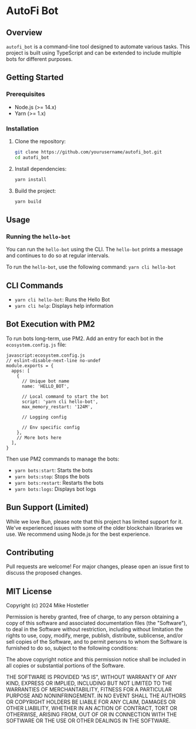 # AutoFi Bot

## Overview
`autofi_bot` is a command-line tool designed to automate various tasks. This project is built using TypeScript and can be extended to include multiple bots for different purposes.

## Getting Started

### Prerequisites
- Node.js (>= 14.x)
- Yarn (>= 1.x)

### Installation
1. Clone the repository:
    ```sh
    git clone https://github.com/yourusername/autofi_bot.git
    cd autofi_bot
    ```

2. Install dependencies:
    ```sh
    yarn install
    ```

3. Build the project:
    ```sh
    yarn build
    ```

## Usage

### Running the `hello-bot`
You can run the `hello-bot` using the CLI. The `hello-bot` prints a message and continues to do so at regular intervals.

To run the `hello-bot`, use the following command: `yarn cli hello-bot`

## CLI Commands

- `yarn cli hello-bot`: Runs the Hello Bot
- `yarn cli help`: Displays help information

## Bot Execution with PM2

To run bots long-term, use PM2. Add an entry for each bot in the `ecosystem.config.js` file:

```
javascript:ecosystem.config.js
// eslint-disable-next-line no-undef
module.exports = {
  apps: [
    {
      // Unique bot name
      name: 'HELLO_BOT',

      // Local command to start the bot
      script: 'yarn cli hello-bot',
      max_memory_restart: '124M',

      // Logging config

      // Env specific config
    },
    // More bots here
  ],
}

```

Then use PM2 commands to manage the bots:
- `yarn bots:start`: Starts the bots
- `yarn bots:stop`: Stops the bots
- `yarn bots:restart`: Restarts the bots
- `yarn bots:logs`: Displays bot logs

## Bun Support (Limited)

While we love Bun, please note that this project has limited support for it.  We've experienced issues with some of the older blockchain libraries we use. We recommend using Node.js for the best experience.

## Contributing

Pull requests are welcome! For major changes, please open an issue first to discuss the proposed changes.

## MIT License

Copyright (c) 2024 Mike Hostetler

Permission is hereby granted, free of charge, to any person obtaining a copy
of this software and associated documentation files (the "Software"), to deal
in the Software without restriction, including without limitation the rights
to use, copy, modify, merge, publish, distribute, sublicense, and/or sell
copies of the Software, and to permit persons to whom the Software is
furnished to do so, subject to the following conditions:

The above copyright notice and this permission notice shall be included in all
copies or substantial portions of the Software.

THE SOFTWARE IS PROVIDED "AS IS", WITHOUT WARRANTY OF ANY KIND, EXPRESS OR
IMPLIED, INCLUDING BUT NOT LIMITED TO THE WARRANTIES OF MERCHANTABILITY,
FITNESS FOR A PARTICULAR PURPOSE AND NONINFRINGEMENT. IN NO EVENT SHALL THE
AUTHORS OR COPYRIGHT HOLDERS BE LIABLE FOR ANY CLAIM, DAMAGES OR OTHER
LIABILITY, WHETHER IN AN ACTION OF CONTRACT, TORT OR OTHERWISE, ARISING FROM,
OUT OF OR IN CONNECTION WITH THE SOFTWARE OR THE USE OR OTHER DEALINGS IN THE
SOFTWARE.
